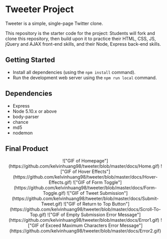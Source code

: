 # Tweeter Project

Tweeter is a simple, single-page Twitter clone.

This repository is the starter code for the project: Students will fork and clone this repository, then build upon it to practice their HTML, CSS, JS, jQuery and AJAX front-end skills, and their Node, Express back-end skills.

## Getting Started

- Install all dependencies (using the `npm install` command).
- Run the development web server using the `npm run local` command.

## Dependencies

- Express
- Node 5.10.x or above
- body-parser
- chance
- md5
- nodemon

## Final Product

<div style="text-align:center">
!["GIF of Homepage"](https://github.com/kelvinhuang98/tweeter/blob/master/docs/Home.gif)
!["GIF of Hover Effects"](https://github.com/kelvinhuang98/tweeter/blob/master/docs/Hover-Effects.gif)
!["GIF of Form Toggle"](https://github.com/kelvinhuang98/tweeter/blob/master/docs/Form-Toggle.gif)
!["GIF of Tweet Submission"](https://github.com/kelvinhuang98/tweeter/blob/master/docs/Submit-Tweet.gif)
!["GIF of Return to Top Button"](https://github.com/kelvinhuang98/tweeter/blob/master/docs/Scroll-To-Top.gif)
!["GIF of Empty Submission Error Message"](https://github.com/kelvinhuang98/tweeter/blob/master/docs/Error1.gif)
!["GIF of Exceed Maximum Characters Error Message"](https://github.com/kelvinhuang98/tweeter/blob/master/docs/Error2.gif)
</div>
